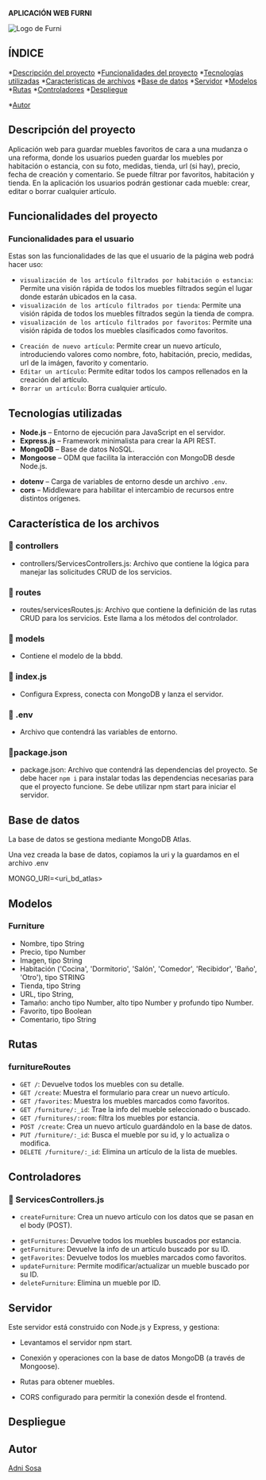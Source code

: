 **APLICACIÓN WEB FURNI**

![Logo de Furni](public/image/logoFurni.png) <!-- <img src="public/image/logo.png" alt="Logo tienda de ropa" width="200"/> -->


## ÍNDICE
*[Descripción del proyecto](#Descripción-del-proyecto)
*[Funcionalidades del proyecto](#Funcionalidades-del-proyecto)
*[Tecnologías utilizadas](#Tecnologías-utilizadas)
*[Características de archivos](#Características-de-los-archivos)
*[Base de datos](#Base-de-datos)
*[Servidor](#Servidor)
*[Modelos](#Modelos)
*[Rutas](#Rutas)
*[Controladores](#Controladores)
*[Despliegue](#Despliegue)
<!--*[Firebase](#Firebase)-->
*[Autor](#Autor)

## Descripción del proyecto
Aplicación web para guardar muebles favoritos de cara a una mudanza o una reforma, donde los usuarios pueden  guardar los muebles por habitación o estancia, con su foto, medidas, tienda, url (si hay), precio, fecha de creación y comentario. Se puede filtrar por favoritos, habitación y tienda. En la aplicación los usuarios podrán gestionar cada mueble: crear, editar o borrar cualquier artículo.

## Funcionalidades del proyecto

### Funcionalidades para el usuario

Estas son las funcionalidades de las que el usuario de la página web podrá hacer uso:

- `visualización de los artículo filtrados por habitación o estancia`: Permite una visión rápida de todos los muebles filtrados según el lugar donde estarán ubicados en la casa.
- `visualización de los artículo filtrados por tienda`: Permite una visión rápida de todos los muebles filtrados según la tienda de compra.
- `visualización de los artículo filtrados por favoritos`: Permite una visión rápida de todos los muebles clasificados como favoritos.
<!-- - `Ver detalles del servicio`: Permite visualizar todos los detalles del artículo haciendo click en "Más información". -->
- `Creación de nuevo artículo`: Permite crear un nuevo artículo, introduciendo valores como nombre, foto, habitación, precio, medidas, url de la imágen, favorito y comentario. 
- `Editar un artículo`: Permite editar todos los campos rellenados en la creación del artículo. 
- `Borrar un artículo`: Borra cualquier artículo.

## Tecnologías utilizadas

- **Node.js** – Entorno de ejecución para JavaScript en el servidor.
- **Express.js** – Framework minimalista para crear la API REST.
- **MongoDB** – Base de datos NoSQL.
- **Mongoose** – ODM que facilita la interacción con MongoDB desde Node.js.
<!-- - **Firebase Admin SDK** – Permite validar tokens y gestionar usuarios desde el backend.-->
- **dotenv** – Carga de variables de entorno desde un archivo `.env`.
- **cors** – Middleware para habilitar el intercambio de recursos entre distintos orígenes.
<!--- **cookie-parser** – Middleware para manejar cookies en peticiones HTTP.-->


## Característica de los archivos

### 📁 controllers
<!-- - controllers/authControllers.js: Archivo que contiene la configuración de firebase y la lógica para manejar tanto la creación de usuario, como el registro, inicio y cierre de sesión del administrador utilizando Firebase.-->
- controllers/ServicesControllers.js: Archivo que contiene la lógica para manejar las solicitudes CRUD de los servicios.

### 📁 routes
- routes/servicesRoutes.js: Archivo que contiene la definición de las rutas CRUD para los servicios. Este llama a los métodos del controlador.
<!-- - routes/authRoutes.js: Archivo que contiene la definición de las rutas para la autenticación. Este llama a los métodos del controlador.-->

### 📁 models
- Contiene el modelo de la bbdd. 

<!--### 📁 middlewares
- middlewares/verifyToken.js: Archivo que contiene el middleware para comprobar si el usuario está autenticado. Este busca la sesión del usuario y, si no la encuentra, redirige al formulario de login.-->

### 📄 index.js
- Configura Express, conecta con MongoDB y lanza el servidor.

### 📄 .env
- Archivo que contendrá las variables de entorno. 

### 📄package.json
- package.json: Archivo que contendrá las dependencias del proyecto. Se debe hacer ```npm i``` para instalar todas las dependencias necesarias para que el proyecto funcione. Se debe utilizar npm start para iniciar el servidor.


## Base de datos

La base de datos se gestiona mediante MongoDB Atlas.

Una vez creada la base de datos, copiamos la uri y la guardamos en el archivo .env

MONGO_URI=<uri_bd_atlas>

## Modelos

### Furniture

- Nombre, tipo String
- Precio, tipo Number
- Imagen, tipo String
- Habitación ('Cocina', 'Dormitorio', 'Salón', 'Comedor', 'Recibidor', 'Baño', 'Otro'), tipo STRING
- Tienda, tipo String
- URL, tipo String,
- Tamaño: ancho tipo Number, alto tipo Number y profundo tipo Number.
- Favorito, tipo Boolean
- Comentario, tipo String


## Rutas 

<!-- POSTMAN:  https://documenter.getpostman.com/view/40898562/2sB2cVe22t-->

### furnitureRoutes

- `GET /`: Devuelve todos los muebles con su detalle.
- `GET /create`: Muestra el formulario para crear un nuevo artículo.
- `GET /favorites`: Muestra los muebles marcados como favoritos.
- `GET /furniture/:_id`: Trae la info del mueble seleccionado o buscado.
- `GET /furnitures/:room`: filtra los muebles por estancia.
- `POST /create`: Crea un nuevo artículo guardándolo en la base de datos.
- `PUT /furniture/:_id`: Busca el mueble por su id, y lo actualiza o modifica.
- `DELETE /furniture/:_id`: Elimina un artículo de la lista de muebles.


<!--### Auth

- `POST /register`: Registro de usuario para continuar al login.

- `POST /login`: Comprobación de auténticación para continuar al /admin.

- `POST /logout`: Cierra sesión.-->

## Controladores

### 📄 ServicesControllers.js

- `createFurniture`: Crea un nuevo artículo con los datos que se pasan en el body (POST).
<!-- - `getAll`: Devuelve todos los muebles existentes en la base de datos. -->
- `getFurnitures`: Devuelve todos los muebles buscados por estancia. <!--Esto revisarlo -->
- `getFurniture`: Devuelve la info de un artículo buscado por su ID. 
- `getFavorites`: Devuelve todos los muebles marcados como favoritos.
- `updateFurniture`: Permite modificar/actualizar un mueble buscado por su ID.
- `deleteFurniture`: Elimina un mueble por ID.

<!-- ### 📄 authControllers.js

- `registerPost`: Envío de datos del administrador para crear una cuenta de usuario.

- `loginPost`: Comprobación de auténticación para continuar al dashboard.

- `logoutPost`: Cierre de sessión. -->

## Servidor

Este servidor está construido con Node.js y Express, y gestiona:

- Levantamos el servidor npm start.

<!-- - Autenticación con Firebase.-->

- Conexión y operaciones con la base de datos MongoDB (a través de Mongoose).

- Rutas para obtener muebles.

<!-- - Middleware para el manejo de cookies, JSON y formularios.-->

- CORS configurado para permitir la conexión desde el frontend.


## Despliegue

<!-- Despliegue del backend en Render  https://proyect-break-3-back.onrender.com


## Firebase

Utilizamos firebase-admin para:

- Registrar o crea nuevos usuarios (createUser), con correo electrónico y contraseña.

- Verifica al usuario, guarda el token en las cookies y le da acceso a las rutas del administrador.

- Para hacer cierre de sesión, borra el token de las cookies.-->


## Autor

[Adni Sosa](https://github.com/AdniSosa)